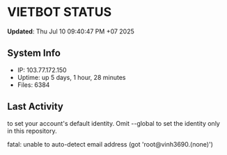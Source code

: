 # VIETBOT STATUS
**Updated**: Thu Jul 10 09:40:47 PM +07 2025

## System Info
- IP: 103.77.172.150
- Uptime: up 5 days, 1 hour, 28 minutes
- Files: 6384

## Last Activity

to set your account's default identity.
Omit --global to set the identity only in this repository.

fatal: unable to auto-detect email address (got 'root@vinh3690.(none)')
